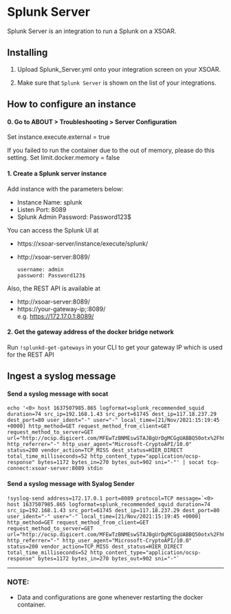 Splunk Server
===========

Splunk Server is an integration to run a Splunk on a XSOAR.


Installing
----------

1. Upload Splunk_Server.yml onto your integration screen on your XSOAR.

2. Make sure that `Splunk Server` is shown on the list of your integrations.


How to configure an instance
----------

#### 0. Go to ABOUT > Troubleshooting > Server Configuration

  Set  instance.execute.external = true
  
  If you failed to run the container due to the out of memory, please do this setting.
  Set  limit.docker.memory = false


#### 1. Create a Splunk server instance

  Add instance with the parameters below:
   - Instance Name: splunk
   - Listen Port: 8089
   - Splunk Admin Password: Password123$

  You can access the Splunk UI at
   - https://xsoar-server/instance/execute/splunk/
   - http://xsoar-server:8089/
    
      ```
      username: admin
      password: Password123$
      ```
      
  Also, the REST API is available at
   - http://xsoar-server:8089/
   - https://your-gateway-ip;:8089/<br>
      e.g. https://172.17.0.1:8089/

  
#### 2. Get the gateway address of the docker bridge network

  Run `!splunkd-get-gateways` in your CLI to get your gateway IP which is used for the REST API


Ingest a syslog message
----------

#### Send a syslog message with socat
```
echo '<0> host 1637507985.865 logformat=splunk_recommended_squid duration=74 src_ip=192.168.1.43 src_port=61745 dest_ip=117.18.237.29 dest_port=80 user_ident="-" user="-" local_time=[21/Nov/2021:15:19:45 +0000] http_method=GET request_method_from_client=GET request_method_to_server=GET url="http://ocsp.digicert.com/MFEwTzBNMEswSTAJBgUrDgMCGgUABBQ50otx%2Fh0Ztl%2Bz8SiPI7wEWVxDlQQUTiJUIBiV5uNu5g%2F6%2BrkS7QYXjzkCEAxq6XzO1ZmDhpCgCp6lMhQ%3D" http_referrer="-" http_user_agent="Microsoft-CryptoAPI/10.0" status=200 vendor_action=TCP_MISS dest_status=HIER_DIRECT total_time_milliseconds=52 http_content_type="application/ocsp-response" bytes=1172 bytes_in=270 bytes_out=902 sni="-"' | socat tcp-connect:xsoar-server:8089 stdin
```

#### Send a syslog message with Syalog Sender
```
!syslog-send address=172.17.0.1 port=8089 protocol=TCP message=`<0> host 1637507985.865 logformat=splunk_recommended_squid duration=74 src_ip=192.168.1.43 src_port=61745 dest_ip=117.18.237.29 dest_port=80 user_ident="-" user="-" local_time=[21/Nov/2021:15:19:45 +0000] http_method=GET request_method_from_client=GET request_method_to_server=GET url="http://ocsp.digicert.com/MFEwTzBNMEswSTAJBgUrDgMCGgUABBQ50otx%2Fh0Ztl%2Bz8SiPI7wEWVxDlQQUTiJUIBiV5uNu5g%2F6%2BrkS7QYXjzkCEAxq6XzO1ZmDhpCgCp6lMhQ%3D" http_referrer="-" http_user_agent="Microsoft-CryptoAPI/10.0" status=200 vendor_action=TCP_MISS dest_status=HIER_DIRECT total_time_milliseconds=52 http_content_type="application/ocsp-response" bytes=1172 bytes_in=270 bytes_out=902 sni="-"`
````

----------
### NOTE:
 - Data and configurations are gone whenever restarting the docker container.
